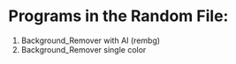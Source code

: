 # Programs in the Random File:
1. Background_Remover with AI (rembg)
2. Background_Remover single color
